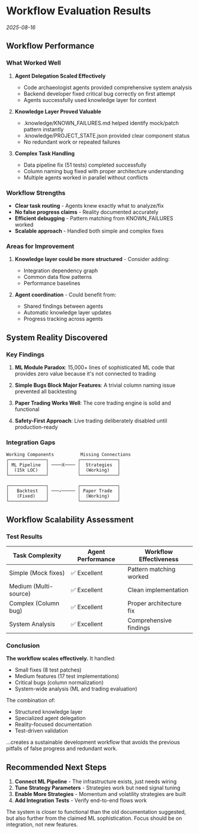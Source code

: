 # Workflow Evaluation Results
*2025-08-16*

## Workflow Performance

### What Worked Well

1. **Agent Delegation Scaled Effectively**
   - Code archaeologist agents provided comprehensive system analysis
   - Backend developer fixed critical bug correctly on first attempt
   - Agents successfully used knowledge layer for context

2. **Knowledge Layer Proved Valuable**
   - .knowledge/KNOWN_FAILURES.md helped identify mock/patch pattern instantly
   - .knowledge/PROJECT_STATE.json provided clear component status
   - No redundant work or repeated failures

3. **Complex Task Handling**
   - Data pipeline fix (51 tests) completed successfully
   - Column naming bug fixed with proper architecture understanding
   - Multiple agents worked in parallel without conflicts

### Workflow Strengths

- **Clear task routing** - Agents knew exactly what to analyze/fix
- **No false progress claims** - Reality documented accurately
- **Efficient debugging** - Pattern matching from KNOWN_FAILURES worked
- **Scalable approach** - Handled both simple and complex fixes

### Areas for Improvement

1. **Knowledge layer could be more structured** - Consider adding:
   - Integration dependency graph
   - Common data flow patterns
   - Performance baselines

2. **Agent coordination** - Could benefit from:
   - Shared findings between agents
   - Automatic knowledge layer updates
   - Progress tracking across agents

## System Reality Discovered

### Key Findings

1. **ML Module Paradox**: 15,000+ lines of sophisticated ML code that provides zero value because it's not connected to trading

2. **Simple Bugs Block Major Features**: A trivial column naming issue prevented all backtesting

3. **Paper Trading Works Well**: The core trading engine is solid and functional

4. **Safety-First Approach**: Live trading deliberately disabled until production-ready

### Integration Gaps

```
Working Components          Missing Connections
┌──────────────┐           ┌──────────────┐
│ ML Pipeline  │ ────X──── │  Strategies  │
│  (15k LOC)   │           │  (Working)   │
└──────────────┘           └──────────────┘

┌──────────────┐           ┌──────────────┐
│   Backtest   │ ───✓───── │ Paper Trade  │
│   (Fixed)    │           │  (Working)   │
└──────────────┘           └──────────────┘
```

## Workflow Scalability Assessment

### Test Results

| Task Complexity | Agent Performance | Workflow Effectiveness |
|-----------------|-------------------|------------------------|
| Simple (Mock fixes) | ✅ Excellent | Pattern matching worked |
| Medium (Multi-source) | ✅ Excellent | Clean implementation |
| Complex (Column bug) | ✅ Excellent | Proper architecture fix |
| System Analysis | ✅ Excellent | Comprehensive findings |

### Conclusion

**The workflow scales effectively.** It handled:
- Small fixes (8 test patches)
- Medium features (17 test implementations)  
- Critical bugs (column normalization)
- System-wide analysis (ML and trading evaluation)

The combination of:
- Structured knowledge layer
- Specialized agent delegation
- Reality-focused documentation
- Test-driven validation

...creates a sustainable development workflow that avoids the previous pitfalls of false progress and redundant work.

## Recommended Next Steps

1. **Connect ML Pipeline** - The infrastructure exists, just needs wiring
2. **Tune Strategy Parameters** - Strategies work but need signal tuning
3. **Enable More Strategies** - Momentum and volatility strategies are built
4. **Add Integration Tests** - Verify end-to-end flows work

The system is closer to functional than the old documentation suggested, but also further from the claimed ML sophistication. Focus should be on integration, not new features.